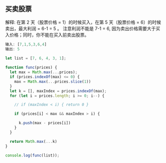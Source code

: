 

## 买卖股票


解释: 在第 2 天（股票价格 = 1）的时候买入，在第 5 天（股票价格 = 6）的时候卖出，最大利润 = 6-1 = 5 。
     注意利润不能是 7-1 = 6, 因为卖出价格需要大于买入价格；同时，你不能在买入前卖出股票。


```js
输入: [7,1,5,3,6,4]
输出: 5
  
let list = [7, 6, 4, 3, 1];

function func(prices) {
  let max = Math.max(...prices);
  if (prices.indexOf(max) <= 0) {
    max = Math.max(...prices.slice(1))
  }
  let k = [], maxIndex = prices.indexOf(max);
  for (let i = prices.length; i >= 0; i--) {

    // if (maxIndex < i) { return 0 }

    if (prices[i] < max && maxIndex > i) {

      k.push(max - prices[i])
    }
  }

  return Math.max(...k)
}

console.log(func(list));

```